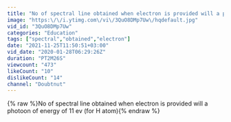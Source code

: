 ```yaml
---
title: "No of spectral line obtained when electron is provided will a photoon of energy"
image: "https:\/\/i.ytimg.com\/vi\/3QuO8DMp7Uw\/hqdefault.jpg"
vid_id: "3QuO8DMp7Uw"
categories: "Education"
tags: ["spectral","obtained","electron"]
date: "2021-11-25T11:50:51+03:00"
vid_date: "2020-01-28T06:29:26Z"
duration: "PT2M26S"
viewcount: "473"
likeCount: "10"
dislikeCount: "14"
channel: "Doubtnut"
---
```

{% raw %}No of spectral line obtained when electron is provided will a photoon of energy of 11 ev (for H atom){% endraw %}
